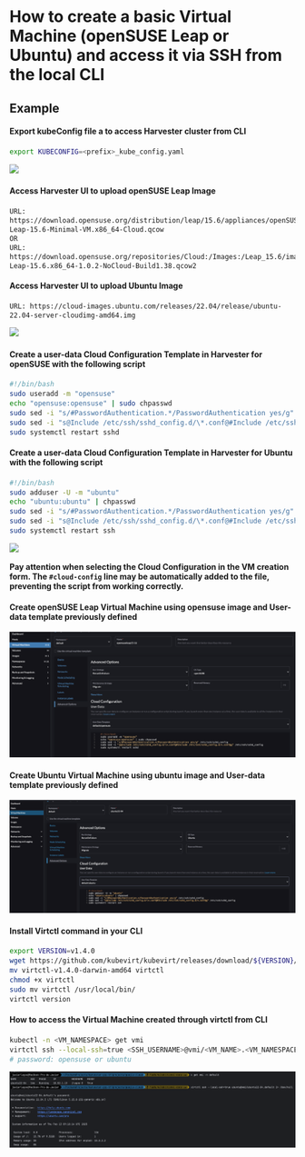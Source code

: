 # How to create a basic Virtual Machine (openSUSE Leap or Ubuntu) and access it via SSH from the local CLI

## Example

#### Export kubeConfig file a to access Harvester cluster from CLI

```bash
export KUBECONFIG=<prefix>_kube_config.yaml
```
![](../images/VM_SETUP_AND_SSH_LOGIN_1.png)

#### Access Harvester UI to upload openSUSE Leap Image

```console
URL: https://download.opensuse.org/distribution/leap/15.6/appliances/openSUSE-Leap-15.6-Minimal-VM.x86_64-Cloud.qcow
OR
URL: https://download.opensuse.org/repositories/Cloud:/Images:/Leap_15.6/images/openSUSE-Leap-15.6.x86_64-1.0.2-NoCloud-Build1.38.qcow2
```

#### Access Harvester UI to upload Ubuntu Image

```console
URL: https://cloud-images.ubuntu.com/releases/22.04/release/ubuntu-22.04-server-cloudimg-amd64.img
```
![](../images/VM_SETUP_AND_SSH_LOGIN_2.png)

#### Create a user-data Cloud Configuration Template in Harvester for openSUSE with the following script

```bash
#!/bin/bash
sudo useradd -m "opensuse"
echo "opensuse:opensuse" | sudo chpasswd
sudo sed -i "s/#PasswordAuthentication.*/PasswordAuthentication yes/g" /etc/ssh/sshd_config
sudo sed -i "s@Include /etc/ssh/sshd_config.d/\*.conf@#Include /etc/ssh/sshd_config.d/*.conf@g" /etc/ssh/sshd_config
sudo systemctl restart sshd
```

#### Create a user-data Cloud Configuration Template in Harvester for Ubuntu with the following script

```bash
#!/bin/bash
sudo adduser -U -m "ubuntu"
echo "ubuntu:ubuntu" | chpasswd
sudo sed -i "s/#PasswordAuthentication.*/PasswordAuthentication yes/g" /etc/ssh/sshd_config
sudo sed -i "s@Include /etc/ssh/sshd_config.d/\*.conf@#Include /etc/ssh/sshd_config.d/*.conf@g" /etc/ssh/sshd_config
sudo systemctl restart ssh
```
![](../images/VM_SETUP_AND_SSH_LOGIN_3.png)

**Pay attention when selecting the Cloud Configuration in the VM creation form. The `#cloud-config` line may be automatically added to the file, preventing the script from working correctly.**

#### Create openSUSE Leap Virtual Machine using opensuse image and User-data template previously defined

![](../images/VM_SETUP_AND_SSH_LOGIN_4.png)

#### Create Ubuntu Virtual Machine using ubuntu image and User-data template previously defined

![](../images/VM_SETUP_AND_SSH_LOGIN_5.png)

#### Install Virtctl command in your CLI

```bash
export VERSION=v1.4.0
wget https://github.com/kubevirt/kubevirt/releases/download/${VERSION}/virtctl-${VERSION}-darwin-amd64
mv virtctl-v1.4.0-darwin-amd64 virtctl
chmod +x virtctl
sudo mv virtctl /usr/local/bin/
virtctl version
```

#### How to access the Virtual Machine created through virtctl from CLI 

```bash
kubectl -n <VM_NAMESPACE> get vmi
virtctl ssh --local-ssh=true <SSH_USERNAME>@vmi/<VM_NAME>.<VM_NAMESPACE>
# password: opensuse or ubuntu
```

![](../images/VM_SETUP_AND_SSH_LOGIN_6.png)
